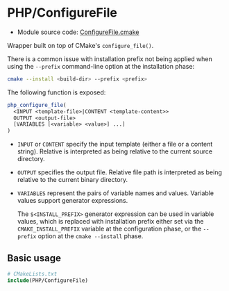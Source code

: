 <!-- This is auto-generated file. -->
# PHP/ConfigureFile

* Module source code: [ConfigureFile.cmake](https://github.com/petk/php-build-system/blob/master/cmake/cmake/modules/PHP/ConfigureFile.cmake)

Wrapper built on top of CMake's `configure_file()`.

There is a common issue with installation prefix not being applied when using
the `--prefix` command-line option at the installation phase:

```sh
cmake --install <build-dir> --prefix <prefix>
```

The following function is exposed:

```cmake
php_configure_file(
  <INPUT <template-file>|CONTENT <template-content>>
  OUTPUT <output-file>
  [VARIABLES [<variable> <value>] ...]
)
```

* `INPUT` or `CONTENT` specify the input template (either a file or a content
  string). Relative <template-file> is interpreted as being relative to the
  current source directory.

* `OUTPUT` specifies the output file. Relative file path is interpreted as being
  relative to the current binary directory.

* `VARIABLES` represent the pairs of variable names and values. Variable values
  support generator expressions.

  The `$<INSTALL_PREFIX>` generator expression can be used in variable values,
  which is replaced with installation prefix either set via the
  `CMAKE_INSTALL_PREFIX` variable at the configuration phase, or the `--prefix`
  option at the `cmake --install` phase.

## Basic usage

```cmake
# CMakeLists.txt
include(PHP/ConfigureFile)
```
